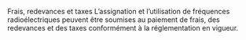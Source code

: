 Frais, redevances et taxes
L’assignation et l’utilisation de fréquences radioélectriques peuvent être soumises au paiement de frais, des redevances et des taxes conformément à la réglementation en vigueur.